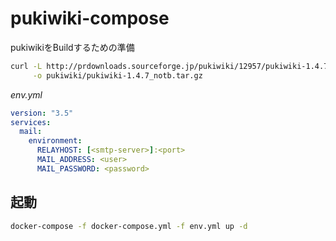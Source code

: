 # pukiwiki-compose

pukiwikiをBuildするための準備

```sh
curl -L http://prdownloads.sourceforge.jp/pukiwiki/12957/pukiwiki-1.4.7_notb.tar.gz \
     -o pukiwiki/pukiwiki-1.4.7_notb.tar.gz
```

*env.yml*

```yml
version: "3.5"
services:
  mail:
    environment:
      RELAYHOST: [<smtp-server>]:<port>
      MAIL_ADDRESS: <user>
      MAIL_PASSWORD: <password>
```

## 起動

```sh
docker-compose -f docker-compose.yml -f env.yml up -d
```

